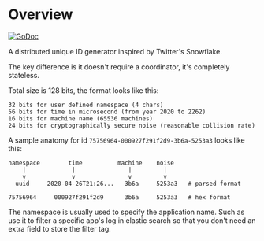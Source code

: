 # Overview

[![GoDoc](https://godoc.org/github.com/ysmood/uuid?status.svg)](https://pkg.go.dev/github.com/ysmood/uuid)

A distributed unique ID generator inspired by Twitter's Snowflake.

The key difference is it doesn't require a coordinator, it's completely stateless.

Total size is 128 bits, the format looks like this:

```text
32 bits for user defined namespace (4 chars)
56 bits for time in microsecond (from year 2020 to 2262)
16 bits for machine name (65536 machines)
24 bits for cryptographically secure noise (reasonable collision rate)
```

A sample anatomy for id `75756964-000927f291f2d9-3b6a-5253a3` looks like this:

```text
namespace        time          machine    noise
    |             |               |         |
    v             v               v         v
  uuid     2020-04-26T21:26...   3b6a     5253a3   # parsed format

75756964     000927f291f2d9      3b6a     5253a3   # hex format
```

The namespace is usually used to specify the application name. Such as use it to filter a specific app's log in elastic search so that you don't need an extra field to store the filter tag.
